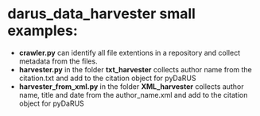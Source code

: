 # darus_data_harvester small examples:

- **crawler.py** can identify all file extentions in a repository and collect metadata from the files.
- **harvester.py** in the folder **txt_harvester** collects author name from the citation.txt and add to the citation object for pyDaRUS
- **harvester_from_xml.py** in the folder **XML_harvester** collects author name, title and date from the author_name.xml and add to the citation object for pyDaRUS

